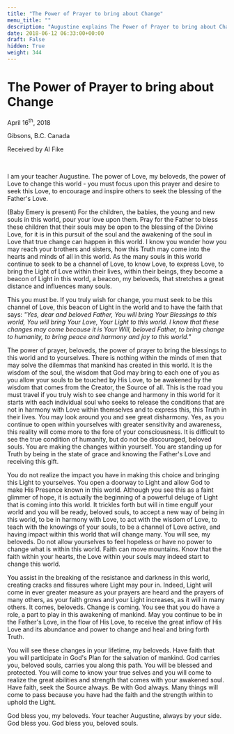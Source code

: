 ```yaml
---
title: "The Power of Prayer to bring about Change"
menu_title: ""
description: "Augustine explains The Power of Prayer to bring about Change"
date: 2018-06-12 06:33:00+00:00
draft: False
hidden: True
weight: 344
---
```

# The Power of Prayer to bring about Change

April 16<sup>th</sup>, 2018

Gibsons, B.C. Canada

Received by Al Fike

 

I am your teacher Augustine. The power of Love, my beloveds, the power of Love to change this world - you must focus upon this prayer and desire to seek this Love, to encourage and inspire others to seek the blessing of the Father's Love.

(Baby Emery is present) For the children, the babies, the young and new souls in this world, pour your love upon them. Pray for the Father to bless these children that their souls may be open to the blessing of the Divine Love, for it is in this pursuit of the soul and the awakening of the soul in Love that true change can happen in this world. I know you wonder how you may reach your brothers and sisters, how this Truth may come into the hearts and minds of all in this world. As the many souls in this world continue to seek to be a channel of Love, to know Love, to express Love, to bring the Light of Love within their lives, within their beings, they become a beacon of Light in this world, a beacon, my beloveds, that stretches a great distance and influences many souls.

This you must be. If you truly wish for change, you must seek to be this channel of Love, this beacon of Light in the world and to have the faith that says: *"Yes, dear and beloved Father, You will bring Your Blessings to this world, You will bring Your Love, Your Light to this world. I know that these changes may come because it is Your Will, beloved Father, to bring change to humanity, to bring peace and harmony and joy to this world."*

The power of prayer, beloveds, the power of prayer to bring the blessings to this world and to yourselves. There is nothing within the minds of men that may solve the dilemmas that mankind has created in this world. It is the wisdom of the soul, the wisdom that God may bring to each one of you as you allow your souls to be touched by His Love, to be awakened by the wisdom that comes from the Creator, the Source of all. This is the road you must travel if you truly wish to see change and harmony in this world for it starts with each individual soul who seeks to release the conditions that are not in harmony with Love within themselves and to express this, this Truth in their lives. You may look around you and see great disharmony. Yes, as you continue to open within yourselves with greater sensitivity and awareness, this reality will come more to the fore of your consciousness. It is difficult to see the true condition of humanity, but do not be discouraged, beloved souls. You are making the changes within yourself. You are standing up for Truth by being in the state of grace and knowing the Father's Love and receiving this gift.

You do not realize the impact you have in making this choice and bringing this Light to yourselves. You open a doorway to Light and allow God to make His Presence known in this world. Although you see this as a faint glimmer of hope, it is actually the beginning of a powerful deluge of Light that is coming into this world. It trickles forth but will in time engulf your world and you will be ready, beloved souls, to accept a new way of being in this world, to be in harmony with Love, to act with the wisdom of Love, to teach with the knowings of your souls, to be a channel of Love active, and having impact within this world that will change many. You will see, my beloveds. Do not allow yourselves to feel hopeless or have no power to change what is within this world. Faith can move mountains. Know that the faith within your hearts, the Love within your souls may indeed start to change this world.

You assist in the breaking of the resistance and darkness in this world, creating cracks and fissures where Light may pour in. Indeed, Light will come in ever greater measure as your prayers are heard and the prayers of many others, as your faith grows and your Light increases, as it will in many others. It comes, beloveds. Change is coming. You see that you do have a role, a part to play in this awakening of mankind. May you continue to be in the Father's Love, in the flow of His Love, to receive the great inflow of His Love and its abundance and power to change and heal and bring forth Truth.

You will see these changes in your lifetime, my beloveds. Have faith that you will participate in God's Plan for the salvation of mankind. God carries you, beloved souls, carries you along this path. You will be blessed and protected. You will come to know your true selves and you will come to realize the great abilities and strength that comes with your awakened soul. Have faith, seek the Source always. Be with God always. Many things will come to pass because you have had the faith and the strength within to uphold the Light.

God bless you, my beloveds. Your teacher Augustine, always by your side. God bless you. God bless you, beloved souls.
 
